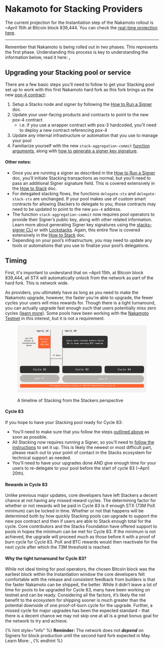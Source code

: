 # Nakamoto for Stacking Providers

The current projection for the Instantiation step of the Nakamoto rollout is \~April 15th at Bitcoin block 839,444. You can check the [real-time projection here](https://stacks-network.github.io/when-activation/2.5/). &#x20;

***

Remember that Nakamoto is being rolled out in two phases. This represents the first phase. Understanding this process is key to understanding the information below, read it here: [.](./ "mention")

## Upgrading your Stacking pool or service

There are a few basic steps you'll need to follow to get your Stacking pool set up to work with this first Nakamoto hard fork as this fork brings us the new [pox-4 contract](../nakamoto-in-depth/changes-to-pox-and-clarity.md):

1. Setup a Stacks node and signer by following the [How to Run a Signer](../signing-and-stacking/running-a-signer.md) doc.
2. Update your user-facing products and contracts to point to the new pox-4 contract
   * i.e. if you use a wrapper contract with pox-3 hardcoded, you'll need to deploy a new contract referencing pox-4
3. Update any internal infrastructure or automation that you use to manage your pool
4. Familiarize yourself with the new `stack-aggregation-commit` [function arguments](../signing-and-stacking/stacking-flow.md#pool-operator-commits-delegated-stx), along with [how to generate a signer key signature](../signing-and-stacking/stacking-flow.md#step-2-generate-a-signer-key-signature).

#### Other notes:&#x20;

* Once you are running a signer as described in the [How to Run a Signer](../signing-and-stacking/running-a-signer.md) doc, you'll initiate Stacking transactions as normal, but you'll need to pass an additional Signer signature field. This is covered extensively in the [How to Stack](../signing-and-stacking/stacking-flow.md) doc.
* For delegated stacking flows, the functions `delegate-stx` and `delegate-stack-stx` are unchanged. If your pool makes use of custom smart contracts for allowing Stackers to delegate to you, those contracts may need to be updated to point to the new `pox-4` address.
* The function `stack-aggregation-commit` now requires pool operators to provide their Signer’s public key, along with other related information. Learn more about generating Signer key signatures using the [stacks-signer CLI](https://docs.stacks.co/nakamoto-upgrade/signing-and-stacking/stacking-flow#generating-your-signature-using-the-stacks-signer-cli) or with [Lockstacks](https://docs.stacks.co/nakamoto-upgrade/signing-and-stacking/stacking-flow#generating-your-signature-with-lockstacks). Again, this entire flow is covered extensively in the [How to Stack](../signing-and-stacking/stacking-flow.md) doc.
* Depending on your pool’s infrastructure, you may need to update any tools or automations that you use to finalize your pool’s delegations.

## Timing

First, it's important to understand that on \~April 15th, at Bitcoin block 839,444, all STX will automatically unlock from the network as part of the hard fork. This is network wide.&#x20;

As providers, you ultimately have as long as you need to make the Nakamoto upgrade, however, the faster you're able to upgrade, the fewer cycles your users will miss rewards for. Though there is a tight turnaround, you can actually upgrade fast enough such that users potentially miss zero cycles ([learn more](nakamoto-for-stacking-providers.md#rewards-in-cycle-83)). Some pools have been working with the [Nakamoto Testnet](../nakamoto/) in this interest, but it is not a requirement.&#x20;

<figure><img src="../../.gitbook/assets/Image from Skiff (1).png" alt=""><figcaption><p>A timeline of Stacking from the Stackers perspective</p></figcaption></figure>

#### Cycle 83

If you hope to have your Stacking pool ready for Cycle 83:&#x20;

* You'll need to make sure that you follow the steps [outlined above](nakamoto-for-stacking-providers.md#upgrading-your-stacking-pool-or-service) as soon as possible.&#x20;
* All Stacking now requires running a Signer, so you'll need to [follow the instructions](../signing-and-stacking/running-a-signer.md) to set it up. This is likely the newest or most difficult part, please reach out to your point of contact in the Stacks ecosystem for technical support as needed.&#x20;
* You'll need to have your upgrades done AND give enough time for your users to re-delegate to your pool before the start of cycle 83 (\~April 20th).

#### Rewards in Cycle 83

Unlike previous major updates, core developers have left Stackers a decent chance at not having any missed reward cycles. The determining factor for whether or not rewards will be paid in Cycle 83 is if enough STX (73M PoX minimum) can be locked in time. Whether or not that happens will be determined both by how quickly Stacking pools can upgrade to support the new pox contract and then if users are able to Stack enough total for the cycle. Core contributors and the Stacks Foundation have offered support to pools in hopes the minimum can be met for Cycle 83. If the minimum is not achieved, the upgrade will proceed much as those before it with a proof of burn cycle for Cycle 83. PoX and BTC rewards would then reactivate for the next cycle after which the 73M threshold is reached.

#### **Why the tight turnaround for Cycle 83?**&#x20;

While not ideal timing for pool operators, the chosen Bitcoin block was the earliest block within the Instantiation window the core developers felt comfortable with the release and consistent feedback from builders is that the faster Nakamoto can be shipped, the better. While it didn’t leave a lot of time for pools to be upgraded for Cycle 83, many have been working on testnet and can be ready. Considering all the factors, it’s likely the net benefit to the ecosystem for shipping sooner is much greater than the potential downside of one proof-of-burn cycle for the upgrade. Further, a missed cycle for major upgrades has been the expected standard - that there is a decent chance we may not skip one at all is a great bonus goal for the network to try and achieve.

{% hint style="info" %}
**Reminder:** The network does not _**depend**_ on Signers for block production until the second hard fork expected in May. Learn More: [.](./ "mention")
{% endhint %}
